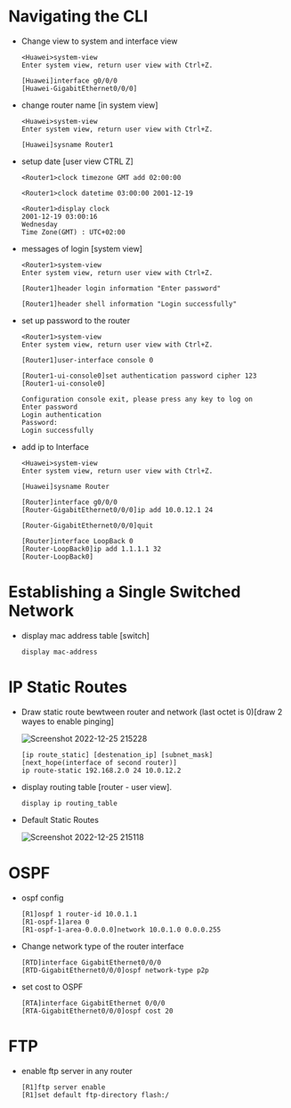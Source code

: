 # Navigating the CLI

- Change view to system and interface view
  ```
  <Huawei>system-view 
  Enter system view, return user view with Ctrl+Z.
  
  [Huawei]interface g0/0/0
  [Huawei-GigabitEthernet0/0/0]
  ```
  
- change router name [in system view] 
  ```
  <Huawei>system-view 
  Enter system view, return user view with Ctrl+Z.
  
  [Huawei]sysname Router1
  ```

- setup date [user view CTRL Z]
  ```
  <Router1>clock timezone GMT add 02:00:00

  <Router1>clock datetime 03:00:00 2001-12-19

  <Router1>display clock 
  2001-12-19 03:00:16
  Wednesday
  Time Zone(GMT) : UTC+02:00
  ```
  
- messages of login [system view]  
  ```
  <Router1>system-view 
  Enter system view, return user view with Ctrl+Z.
 
  [Router1]header login information "Enter password"

  [Router1]header shell information "Login successfully"
  ```
- set up password to the router
  ```
  <Router1>system-view 
  Enter system view, return user view with Ctrl+Z.

  [Router1]user-interface console 0

  [Router1-ui-console0]set authentication password cipher 123
  [Router1-ui-console0]

  Configuration console exit, please press any key to log on
  Enter password
  Login authentication
  Password:
  Login successfully
  ```
- add ip to Interface  
  ```
  <Huawei>system-view 
  Enter system view, return user view with Ctrl+Z.
  
  [Huawei]sysname Router
  
  [Router]interface g0/0/0
  [Router-GigabitEthernet0/0/0]ip add 10.0.12.1 24

  [Router-GigabitEthernet0/0/0]quit

  [Router]interface LoopBack 0
  [Router-LoopBack0]ip add 1.1.1.1 32
  [Router-LoopBack0]
  ```
# Establishing a Single Switched Network 

- display mac address table [switch]
  ```
  display mac-address 
  ```

# IP Static Routes 



- Draw static route bewtween router and network (last octet is 0)[draw 2 wayes to enable pinging]
  
  ![Screenshot 2022-12-25 215228](https://user-images.githubusercontent.com/99830416/209480455-92d134f9-3ee4-474f-a4f1-7ee091d9d4b8.png)

  ```
  [ip route_static] [destenation_ip] [subnet_mask] [next_hope(interface of second router)]
  ip route-static 192.168.2.0 24 10.0.12.2
  ```


- display routing table [router - user view].
  ```
  display ip routing_table
  ``` 

- Default Static Routes
 
  ![Screenshot 2022-12-25 215118](https://user-images.githubusercontent.com/99830416/209480399-1d6b9878-fe71-4285-b0d5-695891aa994f.png)

 # OSPF
 
 -  ospf config
 
    ```
    [R1]ospf 1 router-id 10.0.1.1 
    [R1-ospf-1]area 0 
    [R1-ospf-1-area-0.0.0.0]network 10.0.1.0 0.0.0.255 
    ```
 
 
 - Change network type of the router interface 
    ```
    [RTD]interface GigabitEthernet0/0/0
    [RTD-GigabitEthernet0/0/0]ospf network-type p2p
    ```
  
- set cost to OSPF  
  ```
  [RTA]interface GigabitEthernet 0/0/0
  [RTA-GigabitEthernet0/0/0]ospf cost 20   
  ```
# FTP 

- enable ftp server in any router 
  ```
  [R1]ftp server enable
  [R1]set default ftp-directory flash:/
  ```
  
